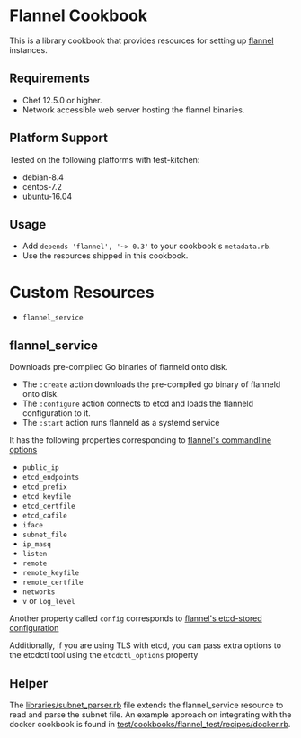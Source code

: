 # Flannel Cookbook

This is a library cookbook that provides resources for setting up
[flannel](https://github.com/coreos/flannel) instances.

## Requirements

* Chef 12.5.0 or higher.
* Network accessible web server hosting the flannel binaries.

## Platform Support

Tested on the following platforms with test-kitchen:

* debian-8.4
* centos-7.2
* ubuntu-16.04

## Usage

* Add `depends 'flannel', '~> 0.3'` to your cookbook's `metadata.rb`.
* Use the resources shipped in this cookbook.

# Custom Resources

* `flannel_service`

## flannel_service

Downloads pre-compiled Go binaries of flanneld onto disk.

* The `:create` action downloads the pre-compiled go binary of flanneld onto
  disk.
* The `:configure` action connects to etcd and loads the flanneld configuration to
  it.
* The `:start` action runs flanneld as a systemd service

It has the following properties corresponding to
[flannel's commandline options](https://github.com/coreos/flannel#key-command-line-options)

* `public_ip`
* `etcd_endpoints`
* `etcd_prefix`
* `etcd_keyfile`
* `etcd_certfile`
* `etcd_cafile`
* `iface`
* `subnet_file`
* `ip_masq`
* `listen`
* `remote`
* `remote_keyfile`
* `remote_certfile`
* `networks`
* `v` or `log_level`

Another property called `config` corresponds to
[flannel's etcd-stored configuration](https://github.com/coreos/flannel#configuration)

Additionally, if you are using TLS with etcd, you can pass extra options to the
etcdctl tool using the `etcdctl_options` property

## Helper

The [libraries/subnet_parser.rb](libraries/subnet_parser.rb) file extends the
flannel_service resource to read and parse the subnet file.  An example
approach on integrating with the docker cookbook
is found in
[test/cookbooks/flannel_test/recipes/docker.rb](test/cookbooks/flannel_test/recipes/docker.rb).



